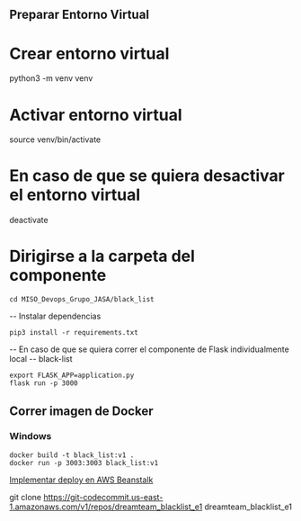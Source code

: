 ## Preparar Entorno Virtual

# Crear entorno virtual
python3 -m venv venv
# Activar entorno virtual
source venv/bin/activate
# En caso de que se quiera desactivar el entorno virtual
deactivate
# Dirigirse a la carpeta del componente
```
cd MISO_Devops_Grupo_JASA/black_list
```
-- Instalar dependencias
```
pip3 install -r requirements.txt
```
-- En caso de que se quiera correr el componente de Flask individualmente local
-- black-list
```
export FLASK_APP=application.py
flask run -p 3000
```

## Correr imagen de Docker

### Windows
```
docker build -t black_list:v1 .
docker run -p 3003:3003 black_list:v1
```

[Implementar deploy en AWS Beanstalk](https://docs.aws.amazon.com/es_es/elasticbeanstalk/latest/dg/using-features.rolling-version-deploy.html)

git clone https://git-codecommit.us-east-1.amazonaws.com/v1/repos/dreamteam_blacklist_e1 dreamteam_blacklist_e1
